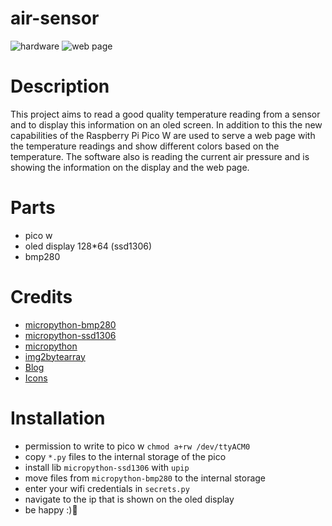 # air-sensor

![hardware](https://github.com/jolsfd/bmp280-sensor/blob/main/assets/hardware.jpg)
![web page](https://github.com/jolsfd/bmp280-sensor/blob/main/assets/screenshot.png)

# Description

This project aims to read a good quality temperature reading from a sensor and to display this information on an oled screen. In addition to this the new capabilities of the Raspberry Pi Pico W are used to serve a web page with the temperature readings and show different colors based on the temperature. The software also is reading the current air pressure and is showing the information on the display and the web page.

# Parts

* pico w
* oled display 128*64 (ssd1306)
* bmp280

# Credits

* [micropython-bmp280](https://github.com/Dafvid/micropython-bmp280)
* [micropython-ssd1306](https://github.com/stlehmann/micropython-ssd1306)
* [micropython](https://micropython.org/)
* [img2bytearray](https://github.com/novaspirit/img2bytearray)
* [Blog](https://www.az-delivery.de/blogs/azdelivery-blog-fur-arduino-und-raspberry-pi/wetterstation-mit-raspberry-pi-pico-und-oled-display)
* [Icons](https://icons.getbootstrap.com/icons/thermometer-sun/)

# Installation

* permission to write to pico w `chmod a+rw /dev/ttyACM0`
* copy `*.py` files to the internal storage of the pico
* install lib `micropython-ssd1306` with `upip`
* move files from `micropython-bmp280` to the internal storage
* enter your wifi credentials in `secrets.py`
* navigate to the ip that is shown on the oled display
* be happy :)🎉
